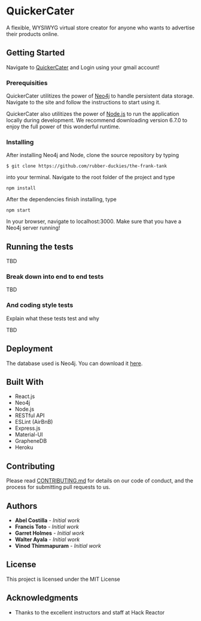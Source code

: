 # QuickerCater

A flexible, WYSIWYG virtual store creator for anyone who wants to advertise their products online.

## Getting Started

Navigate to [QuickerCater](https://quickercater.herokuapp.com) and Login using your gmail account!

### Prerequisities

QuickerCater utilitizes the power of [Neo4j](https://neo4j.com/download) to handle persistent data storage.  Navigate to the site and follow the instructions to start using it.

QuickerCater also utilitizes the power of [Node.js](https://nodejs.org/en/) to run the application locally during development.  We recommend downloading version 6.7.0 to enjoy the full power of this wonderful runtime.

### Installing

After installing Neo4j and Node, clone the source repository by typing

```
$ git clone https://github.com/rubber-duckies/the-frank-tank
```

into your terminal.  Navigate to the root folder of the project and type

```
npm install
```

After the dependencies finish installing, type

```
npm start
```

In your browser, navigate to localhost:3000.  Make sure that you have a Neo4j server running!

## Running the tests

TBD

### Break down into end to end tests

TBD

### And coding style tests

Explain what these tests test and why

TBD

## Deployment

The database used is Neo4j.  You can download it [here](https://neo4j.com/download).

## Built With

* React.js
* Neo4j
* Node.js
* RESTful API
* ESLint (AirBnB)
* Express.js
* Material-UI
* GrapheneDB
* Heroku

## Contributing

Please read [CONTRIBUTING.md](https://gist.github.com/PurpleBooth/b24679402957c63ec426) for details on our code of conduct, and the process for submitting pull requests to us.

## Authors

* **Abel Costilla** - *Initial work*
* **Francis Toto** - *Initial work*
* **Garret Holmes** - *Initial work*
* **Walter Ayala** - *Initial work*
* **Vinod Thimmapuram** - *Initial work*

## License

This project is licensed under the MIT License

## Acknowledgments

* Thanks to the excellent instructors and staff at Hack Reactor

